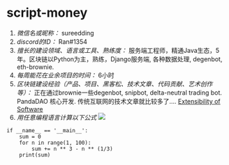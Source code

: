 # script-money

1. *微信名或昵称：* sureedding
2. *discord的ID：* Ran#1354
3. *擅长的建设领域、语言或工具、熟练度：* 服务端工程师，精通Java生态，5年。区块链以Python为主，熟练，Django服务端, 各种数据处理, degenbot, eth-brownie.
4. *每周能花在业余项目的时间：* 6小时
5. *区块链建设经验（产品、项目、黑客松、技术文章、代码贡献、艺术创作等）：* 正在通过brownie一些degenbot, snipbot, delta-neutral trading bot. PandaDAO 核心开发. 传统互联网的技术文章就比较多了.... [Extensibility of Software](https://docs.google.com/document/d/1FvwxcsPKiMZIwbVQV8ckgqq5blc-ctSZdh8OBcTh-HU/edit)
6. *用任意编程语言计算以下公式*
![](https://latex.codecogs.com/svg.image?\sum_{n=1}^{100}\left&space;(n^{3}-\sqrt[3]{n}&space;\right&space;))

```
if __name__ == '__main__':
    sum = 0
    for n in range(1, 100):
        sum += n ** 3 - n ** (1/3)
    print(sum)
```
